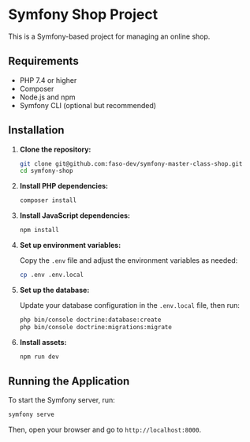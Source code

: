 # Symfony Shop Project

This is a Symfony-based project for managing an online shop.

## Requirements

- PHP 7.4 or higher
- Composer
- Node.js and npm
- Symfony CLI (optional but recommended)

## Installation

1. **Clone the repository:**

    ```bash
    git clone git@github.com:faso-dev/symfony-master-class-shop.git
    cd symfony-shop
    ```

2. **Install PHP dependencies:**

    ```bash
    composer install
    ```

3. **Install JavaScript dependencies:**

    ```bash
    npm install
    ```

4. **Set up environment variables:**

    Copy the `.env` file and adjust the environment variables as needed:

    ```bash
    cp .env .env.local
    ```

5. **Set up the database:**

    Update your database configuration in the `.env.local` file, then run:

    ```bash
    php bin/console doctrine:database:create
    php bin/console doctrine:migrations:migrate
    ```

6. **Install assets:**

    ```bash
    npm run dev
    ```

## Running the Application

To start the Symfony server, run:

```bash
symfony serve
```

Then, open your browser and go to `http://localhost:8000`.
